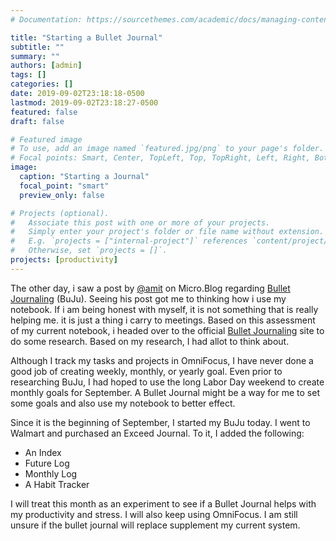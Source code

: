 ```yaml
---
# Documentation: https://sourcethemes.com/academic/docs/managing-content/

title: "Starting a Bullet Journal"
subtitle: ""
summary: ""
authors: [admin]
tags: []
categories: []
date: 2019-09-02T23:18:18-0500
lastmod: 2019-09-02T23:18:27-0500
featured: false
draft: false

# Featured image
# To use, add an image named `featured.jpg/png` to your page's folder.
# Focal points: Smart, Center, TopLeft, Top, TopRight, Left, Right, BottomLeft, Bottom, BottomRight.
image:
  caption: "Starting a Journal"
  focal_point: "smart"
  preview_only: false

# Projects (optional).
#   Associate this post with one or more of your projects.
#   Simply enter your project's folder or file name without extension.
#   E.g. `projects = ["internal-project"]` references `content/project/deep-learning/index.md`.
#   Otherwise, set `projects = []`.
projects: [productivity]
---
```


The other day, i saw a post by [@amit](https://blog.amitgawande.com/month-of-bullet-journaling) on Micro.Blog regarding [Bullet Journaling](https://bulletjournal.com) (BuJu). Seeing his post got me to thinking how i use my notebook. If i am being honest with myself, it is not something that is really helping me. it is just a thing i carry to meetings. Based on this assessment of my current notebook, i headed over to the official [Bullet Journaling](https://bulletjournal.com) site to do some research. Based on my research, I had allot to think about. 

Although I track my tasks and projects in OmniFocus, I have never done a good job of creating weekly, monthly, or yearly goal. Even prior to researching BuJu, I had hoped to use the long Labor Day weekend to create monthly goals for September. A Bullet Journal might be a way for me to set some goals and also use my notebook to better effect. 


Since it is the beginning of September, I started my BuJu today. I went to Walmart and purchased an Exceed Journal. To it, I added the following:

- An Index
- Future Log
- Monthly Log
- A Habit Tracker

I will treat this month as an experiment to see if a Bullet Journal helps with my productivity and stress. I will also keep using OmniFocus. I am still unsure if the bullet journal will replace supplement my current system. 
